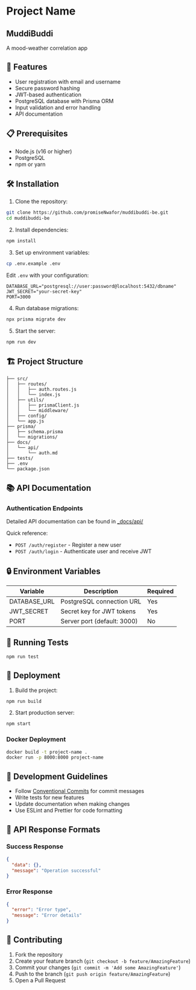 # Project Name

## MuddiBuddi

A mood-weather correlation app

## 🚀 Features

- User registration with email and username
- Secure password hashing
- JWT-based authentication
- PostgreSQL database with Prisma ORM
- Input validation and error handling
- API documentation

## 📋 Prerequisites

- Node.js (v16 or higher)
- PostgreSQL
- npm or yarn

## 🛠️ Installation

1. Clone the repository:

```bash
git clone https://github.com/promiseNwafor/muddibuddi-be.git
cd muddibuddi-be
```

2. Install dependencies:

```bash
npm install
```

3. Set up environment variables:

```bash
cp .env.example .env
```

Edit `.env` with your configuration:

```env
DATABASE_URL="postgresql://user:password@localhost:5432/dbname"
JWT_SECRET="your-secret-key"
PORT=3000
```

4. Run database migrations:

```bash
npx prisma migrate dev
```

5. Start the server:

```bash
npm run dev
```

## 🏗️ Project Structure

```
├── src/
│   ├── routes/
│   │   ├── auth.routes.js
│   │   └── index.js
│   ├── utils/
│   │   ├── prismaClient.js
│   │   └── middleware/
│   ├── config/
│   └── app.js
├── prisma/
│   ├── schema.prisma
│   └── migrations/
├── docs/
│   └── api/
│       └── auth.md
├── tests/
├── .env
└── package.json
```

## 📚 API Documentation

### Authentication Endpoints

Detailed API documentation can be found in [\_docs/api/](_docs/api/auth.md)

Quick reference:

- `POST /auth/register` - Register a new user
- `POST /auth/login` - Authenticate user and receive JWT

## 🔒 Environment Variables

| Variable     | Description                 | Required |
| ------------ | --------------------------- | -------- |
| DATABASE_URL | PostgreSQL connection URL   | Yes      |
| JWT_SECRET   | Secret key for JWT tokens   | Yes      |
| PORT         | Server port (default: 3000) | No       |

## 🧪 Running Tests

```bash
npm run test
```

## 🚀 Deployment

1. Build the project:

```bash
npm run build
```

2. Start production server:

```bash
npm start
```

### Docker Deployment

```bash
docker build -t project-name .
docker run -p 8000:8000 project-name
```

## 📝 Development Guidelines

- Follow [Conventional Commits](https://www.conventionalcommits.org/) for commit messages
- Write tests for new features
- Update documentation when making changes
- Use ESLint and Prettier for code formatting

## 🔄 API Response Formats

### Success Response

```json
{
  "data": {},
  "message": "Operation successful"
}
```

### Error Response

```json
{
  "error": "Error type",
  "message": "Error details"
}
```

## 🤝 Contributing

1. Fork the repository
2. Create your feature branch (`git checkout -b feature/AmazingFeature`)
3. Commit your changes (`git commit -m 'Add some AmazingFeature'`)
4. Push to the branch (`git push origin feature/AmazingFeature`)
5. Open a Pull Request
